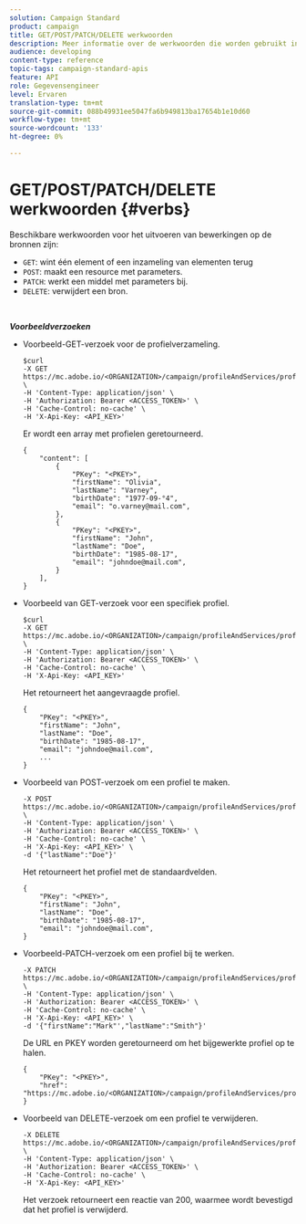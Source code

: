 ```yaml
---
solution: Campaign Standard
product: campaign
title: GET/POST/PATCH/DELETE werkwoorden
description: Meer informatie over de werkwoorden die worden gebruikt in Campaign Standard API's.
audience: developing
content-type: reference
topic-tags: campaign-standard-apis
feature: API
role: Gegevensengineer
level: Ervaren
translation-type: tm+mt
source-git-commit: 088b49931ee5047fa6b949813ba17654b1e10d60
workflow-type: tm+mt
source-wordcount: '133'
ht-degree: 0%

---
```



# GET/POST/PATCH/DELETE werkwoorden {#verbs}

Beschikbare werkwoorden voor het uitvoeren van bewerkingen op de bronnen zijn:

* `GET`: wint één element of een inzameling van elementen terug
* `POST`: maakt een resource met parameters.
* `PATCH`: werkt een middel met parameters bij.
* `DELETE`: verwijdert een bron.

<!-- ajouter codes retour -->

<br/>

***Voorbeeldverzoeken***

* Voorbeeld-GET-verzoek voor de profielverzameling.


   ```
   $curl  
   -X GET https://mc.adobe.io/<ORGANIZATION>/campaign/profileAndServices/profile \
   -H 'Content-Type: application/json' \
   -H 'Authorization: Bearer <ACCESS_TOKEN>' \
   -H 'Cache-Control: no-cache' \
   -H 'X-Api-Key: <API_KEY>'
   ```

   Er wordt een array met profielen geretourneerd.


   ```
   {
       "content": [
           {
               "PKey": "<PKEY>",
               "firstName": "Olivia",
               "lastName": "Varney",
               "birthDate": "1977-09-°4",
               "email": "o.varney@mail.com",
           },
           {
               "PKey": "<PKEY>",
               "firstName": "John",
               "lastName": "Doe",
               "birthDate": "1985-08-17",
               "email": "johndoe@mail.com",
           }
       ],
   }
   ```

* Voorbeeld van GET-verzoek voor een specifiek profiel.


   ```
   $curl  
   -X GET https://mc.adobe.io/<ORGANIZATION>/campaign/profileAndServices/profile/<PKEY> \
   -H 'Content-Type: application/json' \
   -H 'Authorization: Bearer <ACCESS_TOKEN>' \
   -H 'Cache-Control: no-cache' \
   -H 'X-Api-Key: <API_KEY>'
   ```

   Het retourneert het aangevraagde profiel.


   ```
   {
       "PKey": "<PKEY>",
       "firstName": "John",
       "lastName": "Doe",
       "birthDate": "1985-08-17",
       "email": "johndoe@mail.com",
       ...
   }
   ```

* Voorbeeld van POST-verzoek om een profiel te maken.


   ```
   -X POST https://mc.adobe.io/<ORGANIZATION>/campaign/profileAndServices/profile \
   -H 'Content-Type: application/json' \
   -H 'Authorization: Bearer <ACCESS_TOKEN>' \
   -H 'Cache-Control: no-cache' \
   -H 'X-Api-Key: <API_KEY>' \
   -d '{"lastName":"Doe"}'
   ```

   Het retourneert het profiel met de standaardvelden.

   ```
   {
       "PKey": "<PKEY>",
       "firstName": "John",
       "lastName": "Doe",
       "birthDate": "1985-08-17",
       "email": "johndoe@mail.com",
   }
   ```

* Voorbeeld-PATCH-verzoek om een profiel bij te werken.

   ```
   -X PATCH https://mc.adobe.io/<ORGANIZATION>/campaign/profileAndServices/profile/<PKEY> \
   -H 'Content-Type: application/json' \
   -H 'Authorization: Bearer <ACCESS_TOKEN>' \
   -H 'Cache-Control: no-cache' \
   -H 'X-Api-Key: <API_KEY>' \
   -d '{"firstName":"Mark"',"lastName":"Smith"}'
   ```

   De URL en PKEY worden geretourneerd om het bijgewerkte profiel op te halen.

   ```
   {
       "PKey": "<PKEY>",
       "href": "https://mc.adobe.io/<ORGANIZATION>/campaign/profileAndServices/profile/<PKEY>"
   }
   ```

* Voorbeeld van DELETE-verzoek om een profiel te verwijderen.

   ```
   -X DELETE https://mc.adobe.io/<ORGANIZATION>/campaign/profileAndServices/profile/<PKEY> \
   -H 'Content-Type: application/json' \
   -H 'Authorization: Bearer <ACCESS_TOKEN>' \
   -H 'Cache-Control: no-cache' \
   -H 'X-Api-Key: <API_KEY>'
   ```

   Het verzoek retourneert een reactie van 200, waarmee wordt bevestigd dat het profiel is verwijderd.
